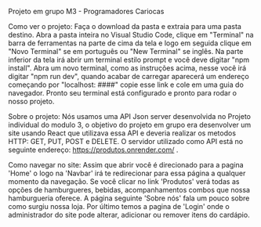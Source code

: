 Projeto em grupo M3 - Programadores Cariocas 

Como ver o projeto:
Faça o download da pasta e extraia para uma pasta destino. Abra a pasta inteira no Visual Studio Code, clique em "Terminal" na barra de ferramentas na parte de cima da tela e logo em seguida clique em "Novo Terminal" se em português ou "New Terminal" se inglês. 
Na parte inferior da tela irá abrir um terminal estilo prompt e você deve digitar "npm install". Abra um novo terminal, como as instruções acima, nesse você irá digitar "npm run dev", quando acabar de carregar aparecerá um endereço começando por "localhost: ####" copie esse link e cole em uma guia do navegador. Pronto seu terminal está configurado e pronto para rodar o nosso projeto.

Sobre o projeto: 
Nós usamos uma API Json server desenvolvida no Projeto individual do modulo 3, o objetivo do projeto em grupo era desenvolver um site usando React que utilizava essa API e deveria realizar os metodos HTTP: GET, PUT, POST e DELETE. O servidor utilizado como API está no seguinte endereço: https://produtos.onrender.com/ .

Como navegar no site: 
Assim que abrir você é direcionado para a pagina 'Home' o logo na 'Navbar' irá te redirecionar para essa página a qualquer momento da navegação. 
Se você clicar no link 'Produtos' verá todas as opções de hamburgueres, bebidas, acompanhamentos combos que nossa hamburgueria oferece. 
A página seguinte 'Sobre nós' fala um pouco sobre como surgiu nossa loja. 
Por último temos a pagina de 'Login' onde o administrador do site pode alterar, adicionar ou remover itens do cardápio. 
